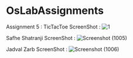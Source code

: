 # OsLabAssignments
Assignment 5  : 
TicTacToe ScreenShot :
![1](https://user-images.githubusercontent.com/94234699/163260724-40172ca8-a2f9-4e09-a879-4272496fcf52.png)

Safhe Shatranji ScreenShot :
![Screenshot (1005)](https://user-images.githubusercontent.com/94234699/163260856-a235bc9a-d7e5-4a31-90e7-cb9a2a62071f.png)

Jadval Zarb ScreenShot :
![Screenshot (1006)](https://user-images.githubusercontent.com/94234699/163260896-d88716cd-d450-46cd-b27f-74cc8968e053.png)
